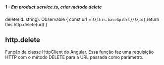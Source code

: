 ##### 1 - Em product.service.ts, criar método delete
delete(id: string): Observable<any> {
    const url = `${this.baseApiUrl}/${id}`
    return this.http.delete<any>(url)
}

## http.delete
Função da classe HttpClient do Angular. Essa função faz uma requisição HTTP com o método DELETE para a URL passada como parâmetro.